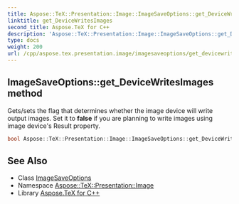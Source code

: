 ```yaml
---
title: Aspose::TeX::Presentation::Image::ImageSaveOptions::get_DeviceWritesImages method
linktitle: get_DeviceWritesImages
second_title: Aspose.TeX for C++
description: 'Aspose::TeX::Presentation::Image::ImageSaveOptions::get_DeviceWritesImages method. Gets/sets the flag that determines whether the image device will write output images. Set it to false if you are planning to write images using image device''s Result property in C++.'
type: docs
weight: 200
url: /cpp/aspose.tex.presentation.image/imagesaveoptions/get_devicewritesimages/
---
```

## ImageSaveOptions::get_DeviceWritesImages method


Gets/sets the flag that determines whether the image device will write output images. Set it to **false** if you are planning to write images using image device's Result property.

```cpp
bool Aspose::TeX::Presentation::Image::ImageSaveOptions::get_DeviceWritesImages() const
```

## See Also

* Class [ImageSaveOptions](../)
* Namespace [Aspose::TeX::Presentation::Image](../../)
* Library [Aspose.TeX for C++](../../../)
